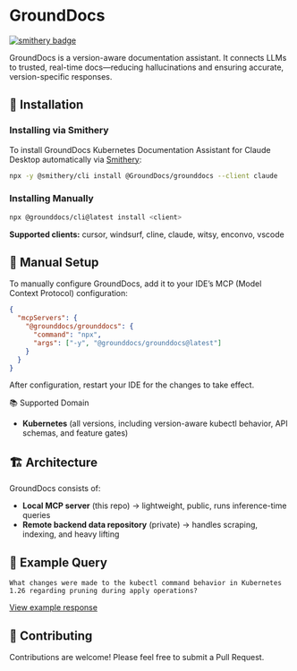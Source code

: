 # GroundDocs
[![smithery badge](https://smithery.ai/badge/@GroundDocs/grounddocs)](https://smithery.ai/server/@GroundDocs/grounddocs)

GroundDocs is a version-aware documentation assistant. It connects LLMs to trusted, real-time docs—reducing hallucinations and ensuring accurate, version-specific responses.


## 🚀 Installation

### Installing via Smithery

To install GroundDocs Kubernetes Documentation Assistant for Claude Desktop automatically via [Smithery](https://smithery.ai/server/@GroundDocs/grounddocs):

```bash
npx -y @smithery/cli install @GroundDocs/grounddocs --client claude
```

### Installing Manually
```bash
npx @grounddocs/cli@latest install <client>
```

**Supported clients:** cursor, windsurf, cline, claude, witsy, enconvo, vscode


## 🔧 Manual Setup

To manually configure GroundDocs, add it to your IDE’s MCP (Model Context Protocol) configuration:

```json
{
  "mcpServers": {
    "@grounddocs/grounddocs": {
      "command": "npx",
      "args": ["-y", "@grounddocs/grounddocs@latest"]
    }
  }
}
```
After configuration, restart your IDE for the changes to take effect.


📚 Supported Domain

- **Kubernetes** (all versions, including version-aware kubectl behavior, API schemas, and feature gates)

## 🏗️ Architecture

GroundDocs consists of:
- **Local MCP server** (this repo) → lightweight, public, runs inference-time queries
- **Remote backend data repository** (private) → handles scraping, indexing, and heavy lifting

## 🌟 Example Query

```
What changes were made to the kubectl command behavior in Kubernetes 1.26 regarding pruning during apply operations?
```
[View example response](https://claude.ai/share/b864ee23-4899-4092-bbd8-a020d55296a7)

## 🤝 Contributing

Contributions are welcome! Please feel free to submit a Pull Request.
